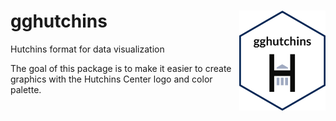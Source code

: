 # gghutchins <img src="man/figures/hex.png" align="right" height="160"/>

Hutchins format for data visualization

The goal of this package is to make it easier to create graphics with the Hutchins Center logo and color palette. 

